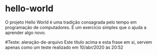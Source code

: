 # hello-world
O projeto Hello World é uma tradição consagrada pelo tempo em programação de computadores. É um exercício simples que o ajuda a aprender algo novo.

#Teste: aleração-de-arquivo
Este título acima e esta frase em si, servem apenas como um teste realizado em 10/abr/2020 às 20:52
